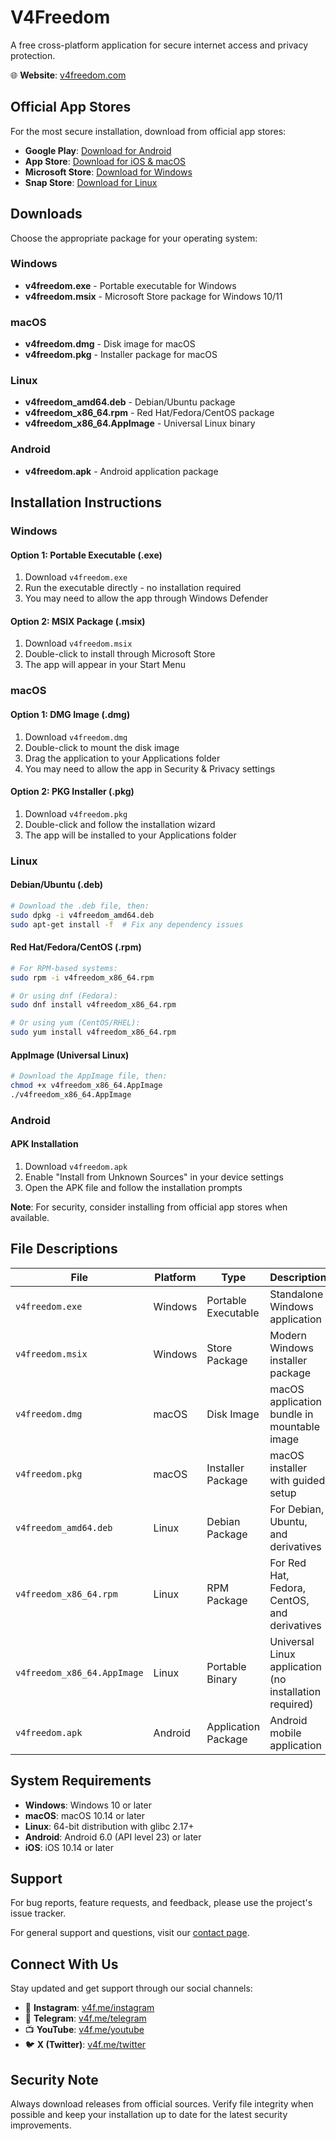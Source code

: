 # V4Freedom

A free cross-platform application for secure internet access and privacy protection.

🌐 **Website**: [v4freedom.com](https://v4freedom.com/)

## Official App Stores

For the most secure installation, download from official app stores:

- **Google Play**: [Download for Android](https://play.google.com/store/apps/details?id=com.cilix.v4freedom)
- **App Store**: [Download for iOS & macOS](https://apps.apple.com/app/v4freedom/id6748381720)
- **Microsoft Store**: [Download for Windows](https://apps.microsoft.com/detail/9n39w0chlgb9)
- **Snap Store**: [Download for Linux](https://snapcraft.io/v4freedom)

## Downloads

Choose the appropriate package for your operating system:

### Windows
- **v4freedom.exe** - Portable executable for Windows
- **v4freedom.msix** - Microsoft Store package for Windows 10/11

### macOS
- **v4freedom.dmg** - Disk image for macOS
- **v4freedom.pkg** - Installer package for macOS

### Linux
- **v4freedom_amd64.deb** - Debian/Ubuntu package
- **v4freedom_x86_64.rpm** - Red Hat/Fedora/CentOS package
- **v4freedom_x86_64.AppImage** - Universal Linux binary

### Android
- **v4freedom.apk** - Android application package

## Installation Instructions

### Windows

#### Option 1: Portable Executable (.exe)
1. Download `v4freedom.exe`
2. Run the executable directly - no installation required
3. You may need to allow the app through Windows Defender

#### Option 2: MSIX Package (.msix)
1. Download `v4freedom.msix`
2. Double-click to install through Microsoft Store
3. The app will appear in your Start Menu

### macOS

#### Option 1: DMG Image (.dmg)
1. Download `v4freedom.dmg`
2. Double-click to mount the disk image
3. Drag the application to your Applications folder
4. You may need to allow the app in Security & Privacy settings

#### Option 2: PKG Installer (.pkg)
1. Download `v4freedom.pkg`
2. Double-click and follow the installation wizard
3. The app will be installed to your Applications folder

### Linux

#### Debian/Ubuntu (.deb)
```bash
# Download the .deb file, then:
sudo dpkg -i v4freedom_amd64.deb
sudo apt-get install -f  # Fix any dependency issues
```

#### Red Hat/Fedora/CentOS (.rpm)
```bash
# For RPM-based systems:
sudo rpm -i v4freedom_x86_64.rpm

# Or using dnf (Fedora):
sudo dnf install v4freedom_x86_64.rpm

# Or using yum (CentOS/RHEL):
sudo yum install v4freedom_x86_64.rpm
```

#### AppImage (Universal Linux)
```bash
# Download the AppImage file, then:
chmod +x v4freedom_x86_64.AppImage
./v4freedom_x86_64.AppImage
```

### Android

#### APK Installation
1. Download `v4freedom.apk`
2. Enable "Install from Unknown Sources" in your device settings
3. Open the APK file and follow the installation prompts

**Note**: For security, consider installing from official app stores when available.

## File Descriptions

| File | Platform | Type | Description |
|------|----------|------|-------------|
| `v4freedom.exe` | Windows | Portable Executable | Standalone Windows application |
| `v4freedom.msix` | Windows | Store Package | Modern Windows installer package |
| `v4freedom.dmg` | macOS | Disk Image | macOS application bundle in mountable image |
| `v4freedom.pkg` | macOS | Installer Package | macOS installer with guided setup |
| `v4freedom_amd64.deb` | Linux | Debian Package | For Debian, Ubuntu, and derivatives |
| `v4freedom_x86_64.rpm` | Linux | RPM Package | For Red Hat, Fedora, CentOS, and derivatives |
| `v4freedom_x86_64.AppImage` | Linux | Portable Binary | Universal Linux application (no installation required) |
| `v4freedom.apk` | Android | Application Package | Android mobile application |

## System Requirements

- **Windows**: Windows 10 or later
- **macOS**: macOS 10.14 or later
- **Linux**: 64-bit distribution with glibc 2.17+
- **Android**: Android 6.0 (API level 23) or later
- **iOS**: iOS 10.14 or later


## Support

For bug reports, feature requests, and feedback, please use the project's issue tracker.

For general support and questions, visit our [contact page](https://v4freedom.com/contact/).

## Connect With Us

Stay updated and get support through our social channels:

- 📸 **Instagram**: [v4f.me/instagram](https://www.instagram.com/v4freedom)
- 📱 **Telegram**: [v4f.me/telegram](https://t.me/v4freedomvpn)
- 📺 **YouTube**: [v4f.me/youtube](https://www.youtube.com/@v4freedomvpn)
- 🐦 **X (Twitter)**: [v4f.me/twitter](https://x.com/v4freedomvpn)

## Security Note

Always download releases from official sources. Verify file integrity when possible and keep your installation up to date for the latest security improvements.